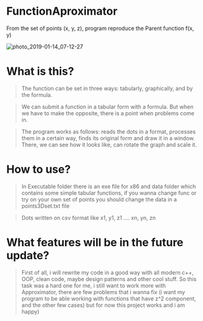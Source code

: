 # FunctionAproximator
From the set of points (x, y, z), program reproduce the Parent function f(x, y)

![photo_2019-01-14_07-12-27](https://user-images.githubusercontent.com/36298801/143231404-eb53d91d-722d-419d-81ea-843d6395bdff.jpg)

# What is this?
>The function can be set in three ways:
tabularly, graphically, and by the formula.

>We can submit a function in a tabular form with a formula.
But when we have to make the opposite, there is a point when problems come in.

> The program works as follows: reads the dots in a format, processes them in a certain way, finds its original form and draw it in a window.
There, we can see how it looks like, can rotate the graph and scale it.

# How to use?
> In Executable folder there is an exe file for x86 and data folder which contains some simple tabular functions, if you wanna change func or  try on your own set of points you should change the data in a points3Dset.txt  file

> Dots written on csv format like
x1, y1, z1
....
xn, yn, zn

# What features will be in the future update?
>First of all, i will rewrite my code in a good way with all modern c++, OOP, clean code, maybe design patterns and other cool stuff.
So this task was a hard one for me, i still want to work more with Approximator, there are few problems that i wanna fix
(i want my program to be able working with functions that have z^2 component, and the other few cases)
but for now this project works and i am happy)
